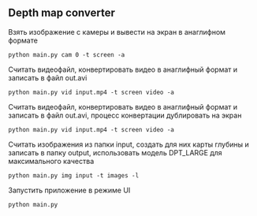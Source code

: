 ## Depth map converter

Взять изображение с камеры и вывести на экран в анаглифном формате

`python main.py cam 0 -t screen -a`

Считать видеофайл, конвертировать видео в анаглифный формат и записать в файл out.avi

`python main.py vid input.mp4 -t screen video -a`

Считать видеофайл, конвертировать видео в анаглифный формат и записать в файл out.avi, процесс конвертации дублировать на экран

`python main.py vid input.mp4 -t screen video -a`

Считать изображения из папки input, создать для них карты глубины и записать в папку output, использовать модель DPT_LARGE для максимального качества

`python main.py img input -t images -l`

Запустить приложение в режиме UI

`python main.py`